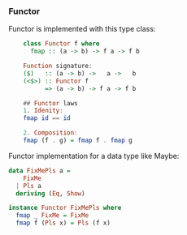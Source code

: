 ### Functor

Functor is implemented with this type class:

```haskell
    class Functor f where
      fmap :: (a -> b) -> f a -> f b

    Function signature:
    ($)   :: (a -> b) ->   a ->   b
    (<$>) :: Functor f
          => (a -> b) -> f a -> f b

    ## Functor laws
    1. Idenity:
    fmap id == id

    2. Composition:
    fmap (f . g) = fmap f . fmap g
```

Functor implementation for a data type like Maybe:

```haskell
data FixMePls a =
    FixMe
  | Pls a
  deriving (Eq, Show)

instance Functor FixMePls where
  fmap _ FixMe = FixMe
  fmap f (Pls x) = Pls (f x)
```
